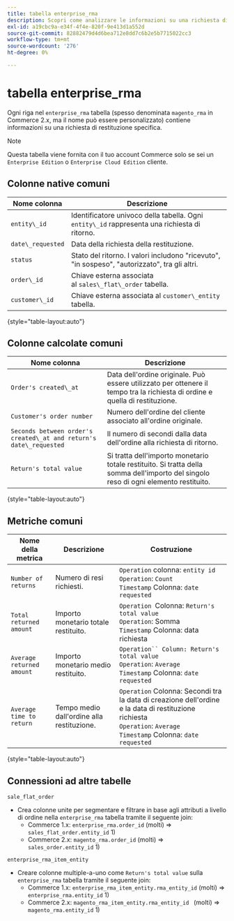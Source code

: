 ```yaml
---
title: tabella enterprise_rma
description: Scopri come analizzare le informazioni su una richiesta di restituzione specifica.
exl-id: a19cbc9a-e34f-4f4e-820f-9e413d1a552d
source-git-commit: 82882479d4d6bea712e8dd7c6b2e5b7715022cc3
workflow-type: tm+mt
source-wordcount: '276'
ht-degree: 0%

---
```


# tabella enterprise_rma

Ogni riga nel `enterprise_rma` tabella (spesso denominata `magento_rma` in Commerce 2.x, ma il nome può essere personalizzato) contiene informazioni su una richiesta di restituzione specifica.

>[!NOTE]
>
>Questa tabella viene fornita con il tuo account Commerce solo se sei un `Enterprise Edition` o `Enterprise Cloud Edition` cliente.

## Colonne native comuni

| **Nome colonna** | **Descrizione** |
|---|---|
| `entity\_id` | Identificatore univoco della tabella. Ogni `entity\_id` rappresenta una richiesta di ritorno. |
| `date\_requested` | Data della richiesta della restituzione. |
| `status` | Stato del ritorno. I valori includono &quot;ricevuto&quot;, &quot;in sospeso&quot;, &quot;autorizzato&quot;, tra gli altri. |
| `order\_id` | Chiave esterna associata al `sales\_flat\_order` tabella. |
| `customer\_id` | Chiave esterna associata al `customer\_entity` tabella. |

{style=&quot;table-layout:auto&quot;}

## Colonne calcolate comuni

| **Nome colonna** | **Descrizione** |
|---|---|
| `Order's created\_at` | Data dell&#39;ordine originale. Può essere utilizzato per ottenere il tempo tra la richiesta di ordine e quella di restituzione. |
| `Customer's order number` | Numero dell&#39;ordine del cliente associato all&#39;ordine originale. |
| `Seconds between order's created\_at and return's date\_requested` | Il numero di secondi dalla data dell&#39;ordine alla richiesta di ritorno. |
| `Return's total value` | Si tratta dell&#39;importo monetario totale restituito. Si tratta della somma dell&#39;importo del singolo reso di ogni elemento restituito. |

{style=&quot;table-layout:auto&quot;}

## Metriche comuni

| **Nome della metrica** | **Descrizione** | **Costruzione** |
|---|---|---|
| `Number of returns` | Numero di resi richiesti. | `Operation` colonna: `entity id`<br>`Operation`: `Count`<br>`Timestamp` Colonna: `date requested` |
| `Total returned amount` | Importo monetario totale restituito. | `Operation `Colonna: `Return's total value`<br>`Operation`: Somma<br>`Timestamp` Colonna: data richiesta |
| `Average returned amount` | Importo monetario medio restituito. | `Operation`` Column: Return's total value`<br>`Operation`: `Average`<br>`Timestamp` Colonna: `date requested` |
| `Average time to return` | Tempo medio dall&#39;ordine alla restituzione. | `Operation` Colonna: Secondi tra la data di creazione dell&#39;ordine e la data di restituzione richiesta<br>`Operation`: `Average`<br>`Timestamp` Colonna: `date requested` |

{style=&quot;table-layout:auto&quot;}

## Connessioni ad altre tabelle

`sale_flat_order`

* Crea colonne unite per segmentare e filtrare in base agli attributi a livello di ordine nella `enterprise_rma` tabella tramite il seguente join:
   * Commerce 1.x: `enterprise_rma.order_id` (molti) => `sales_flat_order.entity_id` 1)
   * Commerce 2.x: `magento_rma.order_id` (molti) => `sales_order.entity_id` 1)

`enterprise_rma_item_entity`

* Creare colonne multiple-a-uno come `Return's total value` sulla `enterprise_rma` tabella tramite il seguente join:
   * Commerce 1.x: `enterprise_rma_item_entity.rma_entity_id` (molti) => `enterprise_rma.entity_id` 1)
   * Commerce 2.x: `magento_rma_item_entity.rma_entity_id ` (molti) => `magento_rma.entity_id` 1)
